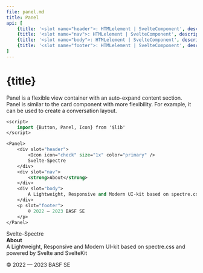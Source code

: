 ```yaml
---
file: panel.md
title: Panel
api: [
    {title: '<slot name="header">: HTMLelement | SvelteComponent', description: 'Header in Panel', variables: 'HTMLelement | SvelteComponent'},
	{title: '<slot name="nav">: HTMLelement | SvelteComponent', description: 'Nav in Panel', variables: 'HTMLelement | SvelteComponent'},
	{title: '<slot name="body">: HTMLelement | SvelteComponent', description: 'Body in Panel', variables: 'HTMLelement | SvelteComponent'},
	{title: '<slot name="footer">: HTMLelement | SvelteComponent', description: 'Footer in Panel', variables: 'HTMLelement | SvelteComponent'}
]
---
```


<script>
    import {Button, Panel, Icon} from '$lib'
</script>

# {title}

Panel is a flexible view container with an auto-expand content section. Panel is similar to the card component with more flexibility. For example, it can be used to create a conversation layout.

```sv
<script>
    import {Button, Panel, Icon} from '$lib'
</script>

<Panel>
    <div slot="header">
        <Icon icon="check" size="1x" color="primary" />
        Svelte-Spectre
    </div>
    <div slot="nav">
        <strong>About</strong>
    </div>
    <div slot="body">
        A Lightweight, Responsive and Modern UI-kit based on spectre.css and powered by Svelte and SvelteKit
    </div>
    <p slot="footer">
        © 2022 — 2023 BASF SE
    </p>
</Panel>

```

<Panel>
    <div slot="header">
        <Icon icon="check" size="1x" color="primary" />
        Svelte-Spectre
    </div>
    <div slot="nav">
        <strong>About</strong>
    </div>
    <div slot="body">
        A Lightweight, Responsive and Modern UI-kit based on spectre.css and powered by Svelte and SvelteKit
    </div>
    <p slot="footer">
        © 2022 — 2023 BASF SE
    </p>
</Panel>
